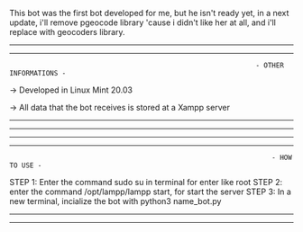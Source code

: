  This bot was the first bot developed for me, but he isn't ready yet, in a next update, i'll remove pgeocode library 'cause i didn't like her at all, and i'll replace with geocoders library.

----------------------------------------------------------------------
----------------------------------------------------------------------

                                                                 - OTHER INFORMATIONS - 
                          

 -> Developed in Linux Mint 20.03
 
 -> All data that the bot receives is stored at a Xampp server
 
 
-----------------------------------------------------------------------
-----------------------------------------------------------------------

-----------------------------------------------------------------------
-----------------------------------------------------------------------

                                                                     - HOW TO USE -
                            
STEP 1: Enter the command sudo su in terminal for enter like root
STEP 2: enter the command /opt/lampp/lampp start, for start the server
STEP 3: In a new terminal, incialize the bot with python3 name_bot.py

-----------------------------------------------------------------------
-----------------------------------------------------------------------
